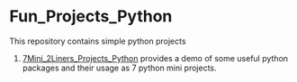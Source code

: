 # Fun_Projects_Python

This repository contains simple python projects

1. <a href='https://github.com/dsharmabtg/PythonFunProjects/tree/master/7Mini_2Liners_Projects_Python'>7Mini_2Liners_Projects_Python</a> provides a demo of some useful python packages and their usage as 7 python mini projects.
